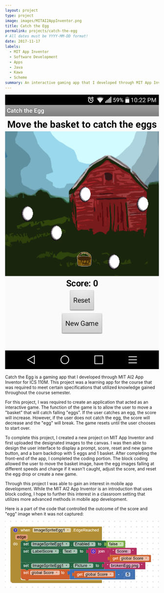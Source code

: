 ```yaml
---
layout: project
type: project
image: images/MITAI2AppInventor.png
title: Catch the Egg
permalink: projects/catch-the-egg
# All dates must be YYYY-MM-DD format!
date: 2017-11-17
labels:
  - MIT App Inventor
  - Software Development
  - Apps
  - Java
  - Kawa
  - Scheme
summary: An interactive gaming app that I developed through MIT App Inventor as a learning project for ICS 110M.
---
```


<img class="ui medium left floated rounded image" src="../images/CatchTheEggGUI.png">

Catch the Egg is a gaming app that I developed through MIT AI2 App Inventor for ICS 110M. This project was a learning app for the course that was required to meet certain specifications that utilized knowledge gained throughout the course semester.

For this project, I was required to create an application that acted as an interactive game. The function of the game is to allow the user to move a "basket" that will catch falling "eggs". If the user catches an egg, the score will increase. However, if the user does not catch the egg, the score will decrease and the "egg" will break. The game resets until the user chooses to start over.

To complete this project, I created a new project on MIT App Inventor and first uploaded the designated images to the canvas. I was then able to design the user interface to display a prompt, score, reset and new game button, and a barn backdrop with 5 eggs and 1 basket. After completing the front-end of the app, I completed the coding portion. The block coding allowed the user to move the basket image, have the egg images falling at different speeds and change if it wasn't caught, adjust the score, and reset the egg drop or create a new game.

Through this project I was able to gain an interest in mobile app development. While the MIT AI2 App Inventor is an introduction that uses block coding, I hope to further this interest in a classroom setting that utilizes more advanced methods in mobile app development.

Here is a part of the code that controlled the outcome of the score and "egg" image when it was not captured:

<img class="ui large floated rounded image" src="../images/eggDropBlock.PNG">
